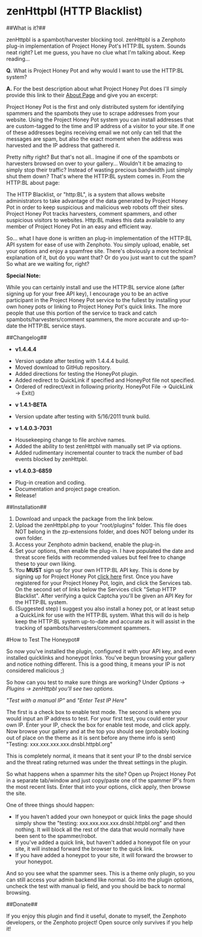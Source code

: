 zenHttpbl (HTTP Blacklist)
==========================

##What is it?##

zenHttpbl is a spambot/harvester blocking tool. zenHttpbl is a Zenphoto plug-in implementation of Project Honey Pot's HTTP:BL system. Sounds neat right?  Let me guess, you have no clue what I'm talking about. Keep reading...

**Q.** What is Project Honey Pot and why would I want to use the HTTP:BL system?

**A.** For the best description about what Project Honey Pot does I'll simply provide this link to their [About Page](http://www.projecthoneypot.org/about_us.php) and give you an excerpt:

Project Honey Pot is the first and only distributed system for identifying spammers and the spambots they use to scrape addresses from your website. Using the Project Honey Pot system you can install addresses that are custom-tagged to the time and IP address of a visitor to your site. If one of these addresses begins receiving email we not only can tell that the messages are spam, but also the exact moment when the address was harvested and the IP address that gathered it.

Pretty nifty right?  But that's not all.. Imagine if one of the spambots or harvesters browsed on over to your gallery...   Wouldn't it be amazing to simply stop their traffic?  Instead of wasting precious bandwidth just simply shut them down?  That's where the HTTP:BL system comes in.  From the HTTP:BL about page:

The HTTP Blacklist, or "http:BL", is a system that allows website administrators to take advantage of the data generated by Project Honey Pot in order to keep suspicious and malicious web robots off their sites. Project Honey Pot tracks harvesters, comment spammers, and other suspicious visitors to websites. Http:BL makes this data available to any member of Project Honey Pot in an easy and efficient way.


So... what I have done is written an plug-in implementation of the HTTP:BL API system for ease of use with Zenphoto.  You simply upload, enable, set your options and enjoy a spamfree site. There's obviously a more technical explanation of it, but do you want that?  Or do you just want to cut the spam? So what are we waiting for, right?

__Special Note:__

While you can certainly install and use the HTTP:BL service alone (after signing up for your free API key), I encourage you to be an active participant in the Project Honey Pot service to the fullest by installing your own honey pots or linking to Project Honey Pot's quick links.  The more people that use this portion of the service to track and catch spambots/harvesters/comment spammers, the more accurate and up-to-date the HTTP:BL service stays.

##Changelog##

* **v1.4.4.4**
- Version update after testing with 1.4.4.4 build.
- Moved download to GitHub repository.
- Added directions for testing the HoneyPot plugin.
- Added redirect to QuickLink if specified and HoneyPot file not specified.
- Ordered of redirect/exit in following priority. HoneyPot File -> QuickLink -> Exit()

* **v 1.4.1-BETA**
- Version update after testing with 5/16/2011 trunk build.

* **v 1.4.0.3-7031**
- Housekeeping change to file archive names.
- Added the ability to test zenHttpbl with manually set IP via options.
- Added rudimentary incremental counter to track the number of bad events blocked by zenHttpbl.

* **v1.4.0.3-6859**
- Plug-in creation and coding.
- Documentation and project page creation.
- Release!

##Installation##

1. Download and unpack the package from the link below.
2. Upload the zenHttpbl.php to your "root/plugins" folder.  This file does NOT belong in the zp-extensions folder, and does NOT belong under its own folder.
3. Access your Zenphoto admin backend, enable the plug-in.
4. Set your options, then enable the plug-in.  I have populated the date and threat score fields with recommended values but feel free to change these to your own liking.
5. You **MUST** sign up for your own HTTP:BL API key.  This is done by signing up for Project Honey Pot [click here](http://www.projecthoneypot.org/?rf=90351) first.  Once you have registered for your Project Honey Pot, login, and click the Services tab.  On the second set of links below the Services click "Setup HTTP Blacklist". After verifying a quick Captcha you'll be given an API Key for the HTTP:BL system.
6. (Suggested step) I suggest you also install a honey pot, or at least setup a QuickLink for use with the HTTP:BL system.  What this will do is help keep the HTTP:BL system up-to-date and accurate as it will assist in the tracking of spambots/harvesters/comment spammers.

#How to Test The Honeypot#

So now you've installed the plugin, configured it with your API key, and even installed quicklinks and honeypot links. You've begun browsing your gallery and notice nothing different. This is a good thing, it means your IP is not considered malicious ;)

So how can you test to make sure things are working? Under *Options -> Plugins -> zenHttpbl you'll see two options.*

*"Test with a manual IP"* and *"Enter Test IP Here"*

The first is a check box to enable test mode. The second is where you would input an IP address to test. For your first test, you could enter your own IP. Enter your IP, check the box for enable test mode, and click apply. Now browse your gallery and at the top you should see (probably looking out of place on the theme as it is sent before any theme info is sent) "Testing: xxx.xxx.xxx.xxx.dnsbl.httpbl.org"

This is completely normal, it means that it sent your IP to the dnsbl service and the threat rating returned was under the threat settings in the plugin.

So what happens when a spammer hits the site? Open up Project Honey Pot in a separate tab/window and just copy/paste one of the spammer IP's from the most recent lists. Enter that into your options, click apply, then browse the site.

One of three things should happen:

* If you haven't added your own honeypot or quick links the page should simply show the "testing: xxx.xxx.xxx.xxx.dnsbl.httpbl.org" and then nothing. It will block all the rest of the data that would normally have been sent to the spammer/robot.
* If you've added a quick link, but haven't added a honeypot file on your site, it will instead forward the browser to the quick link.
* If you have added a honeypot to your site, it will forward the browser to your honeypot.

And so you see what the spammer sees. This is a theme only plugin, so you can still access your admin backend like normal. Go into the plugin options, uncheck the test with manual ip field, and you should be back to normal browsing.

##Donate##

If you enjoy this plugin and find it useful, donate to myself, the Zenphoto developers, or the Zenphoto project! Open source only survives if you help it!

